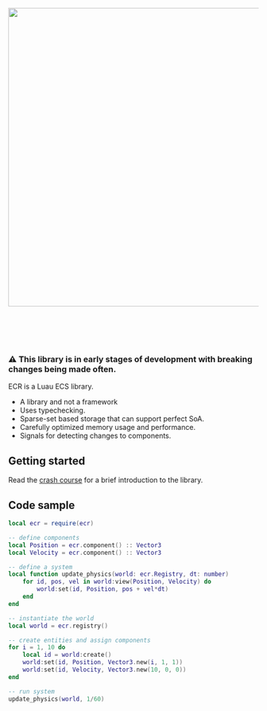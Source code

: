 <br>

<div align="center">
    <img src="docs/public/logo.svg" width="600" />
</div>

<br>

#

<br>

### ⚠️ This library is in early stages of development with breaking changes being made often.

ECR is a Luau ECS library.

- A library and not a framework
- Uses typechecking.
- Sparse-set based storage that can support perfect SoA.
- Carefully optimized memory usage and performance.
- Signals for detecting changes to components.

## Getting started

Read the [crash course](https://centau.github.io/ecr/tut/crash-course) for a
brief introduction to the library.

## Code sample

```lua
local ecr = require(ecr)

-- define components
local Position = ecr.component() :: Vector3
local Velocity = ecr.component() :: Vector3

-- define a system
local function update_physics(world: ecr.Registry, dt: number)
    for id, pos, vel in world:view(Position, Velocity) do
        world:set(id, Position, pos + vel*dt)
    end
end

-- instantiate the world
local world = ecr.registry()

-- create entities and assign components
for i = 1, 10 do
    local id = world:create()
    world:set(id, Position, Vector3.new(i, 1, 1))
    world:set(id, Velocity, Vector3.new(10, 0, 0))
end

-- run system
update_physics(world, 1/60)
```
